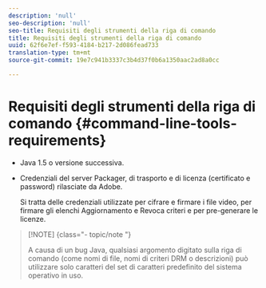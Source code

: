 ```yaml
---
description: 'null'
seo-description: 'null'
seo-title: Requisiti degli strumenti della riga di comando
title: Requisiti degli strumenti della riga di comando
uuid: 62f6e7ef-f593-4184-b217-2d086fead733
translation-type: tm+mt
source-git-commit: 19e7c941b3337c3b4d37f0b6a1350aac2ad8a0cc

---
```



# Requisiti degli strumenti della riga di comando {#command-line-tools-requirements}

* Java 1.5 o versione successiva.
* Credenziali del server Packager, di trasporto e di licenza (certificato e password) rilasciate da Adobe.

   Si tratta delle credenziali utilizzate per cifrare e firmare i file video, per firmare gli elenchi Aggiornamento e Revoca criteri e per pre-generare le licenze.

>[!NOTE] {class=&quot;- topic/note &quot;}
>
>A causa di un bug Java, qualsiasi argomento digitato sulla riga di comando (come nomi di file, nomi di criteri DRM o descrizioni) può utilizzare solo caratteri del set di caratteri predefinito del sistema operativo in uso.